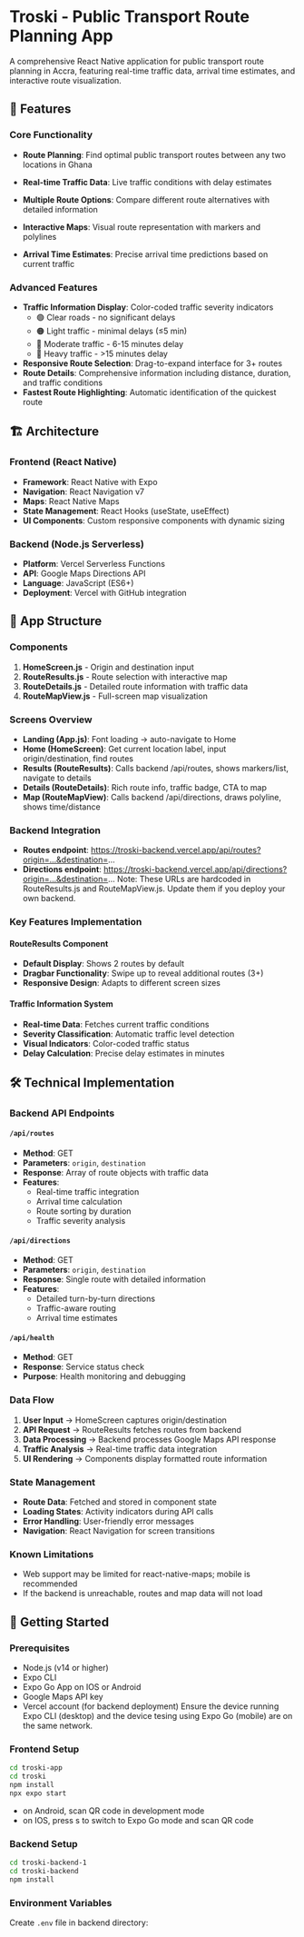 # Troski - Public Transport Route Planning App

A comprehensive React Native application for public transport route planning in Accra, featuring real-time traffic data, arrival time estimates, and interactive route visualization.

## 🚌 Features

### Core Functionality
- **Route Planning**: Find optimal public transport routes between any two locations in Ghana

- **Real-time Traffic Data**: Live traffic conditions with delay estimates

- **Multiple Route Options**: Compare different route alternatives with detailed information

- **Interactive Maps**: Visual route representation with markers and polylines

- **Arrival Time Estimates**: Precise arrival time predictions based on current traffic

### Advanced Features
- **Traffic Information Display**: Color-coded traffic severity indicators
  - 🟢 Clear roads - no significant delays
  - 🟠 Light traffic - minimal delays (≤5 min)
  - 🔴 Moderate traffic - 6-15 minutes delay
  - 🔴 Heavy traffic - >15 minutes delay
- **Responsive Route Selection**: Drag-to-expand interface for 3+ routes
- **Route Details**: Comprehensive information including distance, duration, and traffic conditions
- **Fastest Route Highlighting**: Automatic identification of the quickest route

## 🏗️ Architecture

### Frontend (React Native)
- **Framework**: React Native with Expo
- **Navigation**: React Navigation v7
- **Maps**: React Native Maps
- **State Management**: React Hooks (useState, useEffect)
- **UI Components**: Custom responsive components with dynamic sizing

### Backend (Node.js Serverless)
- **Platform**: Vercel Serverless Functions
- **API**: Google Maps Directions API
- **Language**: JavaScript (ES6+)
- **Deployment**: Vercel with GitHub integration


## 📱 App Structure

### Components
1. **HomeScreen.js** - Origin and destination input
2. **RouteResults.js** - Route selection with interactive map
3. **RouteDetails.js** - Detailed route information with traffic data
4. **RouteMapView.js** - Full-screen map visualization

### Screens Overview
- **Landing (App.js)**: Font loading → auto-navigate to Home
- **Home (HomeScreen)**: Get current location label, input origin/destination, find routes
- **Results (RouteResults)**: Calls backend /api/routes, shows markers/list, navigate to details
- **Details (RouteDetails)**: Rich route info, traffic badge, CTA to map
- **Map (RouteMapView)**: Calls backend /api/directions, draws polyline, shows time/distance

### Backend Integration
- **Routes endpoint**: https://troski-backend.vercel.app/api/routes?origin=...&destination=...
- **Directions endpoint**: https://troski-backend.vercel.app/api/directions?origin=...&destination=...
Note: These URLs are hardcoded in RouteResults.js and RouteMapView.js. Update them if you deploy your own backend.

### Key Features Implementation

#### RouteResults Component
- **Default Display**: Shows 2 routes by default
- **Dragbar Functionality**: Swipe up to reveal additional routes (3+)
- **Responsive Design**: Adapts to different screen sizes

#### Traffic Information System
- **Real-time Data**: Fetches current traffic conditions
- **Severity Classification**: Automatic traffic level detection
- **Visual Indicators**: Color-coded traffic status
- **Delay Calculation**: Precise delay estimates in minutes

## 🛠️ Technical Implementation

### Backend API Endpoints

#### `/api/routes`
- **Method**: GET
- **Parameters**: `origin`, `destination`
- **Response**: Array of route objects with traffic data
- **Features**:
  - Real-time traffic integration
  - Arrival time calculation
  - Route sorting by duration
  - Traffic severity analysis

#### `/api/directions`
- **Method**: GET
- **Parameters**: `origin`, `destination`
- **Response**: Single route with detailed information
- **Features**:
  - Detailed turn-by-turn directions
  - Traffic-aware routing
  - Arrival time estimates

#### `/api/health`
- **Method**: GET
- **Response**: Service status check
- **Purpose**: Health monitoring and debugging

### Data Flow
1. **User Input** → HomeScreen captures origin/destination
2. **API Request** → RouteResults fetches routes from backend
3. **Data Processing** → Backend processes Google Maps API response
4. **Traffic Analysis** → Real-time traffic data integration
5. **UI Rendering** → Components display formatted route information

### State Management
- **Route Data**: Fetched and stored in component state
- **Loading States**: Activity indicators during API calls
- **Error Handling**: User-friendly error messages
- **Navigation**: React Navigation for screen transitions

### Known Limitations
- Web support may be limited for react-native-maps; mobile is recommended
- If the backend is unreachable, routes and map data will not load

## 🚀 Getting Started

### Prerequisites
- Node.js (v14 or higher)
- Expo CLI
- Expo Go App on IOS or Android
- Google Maps API key
- Vercel account (for backend deployment)
Ensure the device running Expo CLI (desktop) and the device tesing using Expo Go (mobile) are on the same network.

### Frontend Setup
```bash
cd troski-app
cd troski
npm install
npx expo start
```
- on Android, scan QR code in development mode
- on IOS, press s to switch to Expo Go mode and scan QR code

### Backend Setup
```bash
cd troski-backend-1
cd troski-backend
npm install
```

### Environment Variables
Create `.env` file in backend directory:
